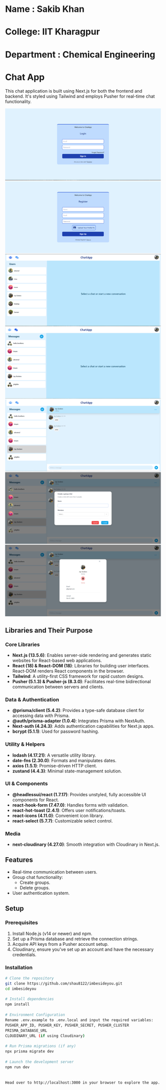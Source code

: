 
# Name : Sakib Khan
# College: IIT Kharagpur
# Department : Chemical Engineering

# Chat App

This chat application is built using Next.js for both the frontend and backend. It's styled using Tailwind and employs Pusher for real-time chat functionality.

![Chat App Screenshot](./1%20(2).png)
![Chat App Screenshot](./2%20(2).png)
![Chat App Screenshot](./3%20(2).png)
![Chat App Screenshot](./4%20(2).png)
![Chat App Screenshot](./5.png)
![Chat App Screenshot](./6.png)
![Chat App Screenshot](./7.png)

## Libraries and Their Purpose

### Core Libraries
- **Next.js (13.5.6)**: Enables server-side rendering and generates static websites for React-based web applications.
- **React (18) & React-DOM (18)**: Libraries for building user interfaces. React-DOM renders React components in the browser.
- **Tailwind**: A utility-first CSS framework for rapid custom designs.
- **Pusher (5.1.3) & Pusher-js (8.3.0)**: Facilitates real-time bidirectional communication between servers and clients.

### Data & Authentication
- **@prisma/client (5.4.2)**: Provides a type-safe database client for accessing data with Prisma.
- **@auth/prisma-adapter (1.0.4)**: Integrates Prisma with NextAuth.
- **Next-auth (4.24.3)**: Adds authentication capabilities for Next.js apps.
- **bcrypt (5.1.1)**: Used for password hashing.

### Utility & Helpers
- **lodash (4.17.21)**: A versatile utility library.
- **date-fns (2.30.0)**: Formats and manipulates dates.
- **axios (1.5.1)**: Promise-driven HTTP client.
- **zustand (4.4.3)**: Minimal state-management solution.

### UI & Components
- **@headlessui/react (1.7.17)**: Provides unstyled, fully accessible UI components for React.
- **react-hook-form (7.47.0)**: Handles forms with validation.
- **react-hot-toast (2.4.1)**: Offers user notifications/toasts.
- **react-icons (4.11.0)**: Convenient icon library.
- **react-select (5.7.7)**: Customizable select control.

### Media
- **next-cloudinary (4.27.0)**: Smooth integration with Cloudinary in Next.js.

## Features
- Real-time communication between users.
- Group chat functionality:
  - Create groups.
  - Delete groups.
- User authentication system.

## Setup

### Prerequisites
1. Install Node.js (v14 or newer) and npm.
2. Set up a Prisma database and retrieve the connection strings.
3. Acquire API keys from a Pusher account setup.
4.  Cloudinary, ensure you've set up an account and have the necessary credentials.

### Installation
```bash
# Clone the repository
git clone https://github.com/shau8122/imbesideyou.git
cd imbesideyou

# Install dependencies
npm install

# Environment Configuration
Rename .env.example to .env.local and input the required variables:
PUSHER_APP_ID, PUSHER_KEY, PUSHER_SECRET, PUSHER_CLUSTER
PRISMA_DATABASE_URL
CLOUDINARY_URL (if using Cloudinary)

# Run Prisma migrations (if any)
npx prisma migrate dev

# Launch the development server
npm run dev


Head over to http://localhost:3000 in your browser to explore the app.

